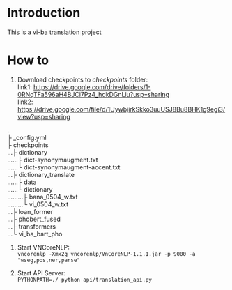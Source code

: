 # Introduction   
This is a vi-ba translation project

# How to
1. Download checkpoints to _checkpoints_ folder:   
link1: https://drive.google.com/drive/folders/1-0RNqTFa596aH4BJCi7Pz4_hdkDGnLiu?usp=sharing   
link2: https://drive.google.com/file/d/1UywbjirkSkko3uuUSJ8Bu8BHK1g9egi3/view?usp=sharing   

.   
├ _config.yml   
├ checkpoints   
...├ dictionary   
......├ dict-synonymaugment.txt   
......└ dict-synonymaugment-accent.txt   
...├ dictionary_translate    
......├ data     
......└ dictionary    
.........├ bana_0504_w.txt   
.........└ vi_0504_w.txt       
...├ loan_former    
...├ phobert_fused    
...├ transformers   
...└ vi_ba_bart_pho  
1. Start VNCoreNLP:   
```vncorenlp -Xmx2g vncorenlp/VnCoreNLP-1.1.1.jar -p 9000 -a "wseg,pos,ner,parse"```

2. Start API Server:   
```PYTHONPATH=./ python api/translation_api.py```
